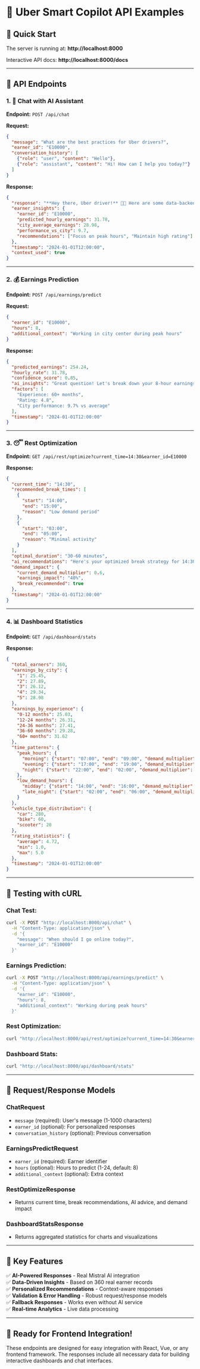 # 🚗 Uber Smart Copilot API Examples

## 🚀 Quick Start

The server is running at: **http://localhost:8000**

Interactive API docs: **http://localhost:8000/docs**

---

## 📡 API Endpoints

### 1. 💬 Chat with AI Assistant

**Endpoint:** `POST /api/chat`

**Request:**
```json
{
  "message": "What are the best practices for Uber drivers?",
  "earner_id": "E10000",
  "conversation_history": [
    {"role": "user", "content": "Hello"},
    {"role": "assistant", "content": "Hi! How can I help you today?"}
  ]
}
```

**Response:**
```json
{
  "response": "**Hey there, Uber driver!** 🚗💨 Here are some data-backed best practices...",
  "earner_insights": {
    "earner_id": "E10000",
    "predicted_hourly_earnings": 31.78,
    "city_average_earnings": 28.98,
    "performance_vs_city": 9.7,
    "recommendations": ["Focus on peak hours", "Maintain high rating"]
  },
  "timestamp": "2024-01-01T12:00:00",
  "context_used": true
}
```

---

### 2. 💰 Earnings Prediction

**Endpoint:** `POST /api/earnings/predict`

**Request:**
```json
{
  "earner_id": "E10000",
  "hours": 8,
  "additional_context": "Working in city center during peak hours"
}
```

**Response:**
```json
{
  "predicted_earnings": 254.24,
  "hourly_rate": 31.78,
  "confidence_score": 0.85,
  "ai_insights": "Great question! Let's break down your 8-hour earnings prediction...",
  "factors": [
    "Experience: 60+ months",
    "Rating: 4.8",
    "City performance: 9.7% vs average"
  ],
  "timestamp": "2024-01-01T12:00:00"
}
```

---

### 3. 😴 Rest Optimization

**Endpoint:** `GET /api/rest/optimize?current_time=14:30&earner_id=E10000`

**Response:**
```json
{
  "current_time": "14:30",
  "recommended_break_times": [
    {
      "start": "14:00",
      "end": "15:00",
      "reason": "Low demand period"
    },
    {
      "start": "03:00",
      "end": "05:00",
      "reason": "Minimal activity"
    }
  ],
  "optimal_duration": "30-60 minutes",
  "ai_recommendations": "Here's your optimized break strategy for 14:30...",
  "demand_impact": {
    "current_demand_multiplier": 0.6,
    "earnings_impact": "40%",
    "break_recommended": true
  },
  "timestamp": "2024-01-01T12:00:00"
}
```

---

### 4. 📊 Dashboard Statistics

**Endpoint:** `GET /api/dashboard/stats`

**Response:**
```json
{
  "total_earners": 360,
  "earnings_by_city": {
    "1": 25.45,
    "2": 27.89,
    "3": 26.12,
    "4": 29.34,
    "5": 28.98
  },
  "earnings_by_experience": {
    "0-12 months": 25.03,
    "12-24 months": 26.31,
    "24-36 months": 27.41,
    "36-60 months": 29.28,
    "60+ months": 31.62
  },
  "time_patterns": {
    "peak_hours": {
      "morning": {"start": "07:00", "end": "09:00", "demand_multiplier": 1.8},
      "evening": {"start": "17:00", "end": "19:00", "demand_multiplier": 1.6},
      "night": {"start": "22:00", "end": "02:00", "demand_multiplier": 1.4}
    },
    "low_demand_hours": {
      "midday": {"start": "14:00", "end": "16:00", "demand_multiplier": 0.6},
      "late_night": {"start": "02:00", "end": "06:00", "demand_multiplier": 0.4}
    }
  },
  "vehicle_type_distribution": {
    "car": 280,
    "bike": 60,
    "scooter": 20
  },
  "rating_statistics": {
    "average": 4.72,
    "min": 1.0,
    "max": 5.0
  },
  "timestamp": "2024-01-01T12:00:00"
}
```

---

## 🧪 Testing with cURL

### Chat Test:
```bash
curl -X POST "http://localhost:8000/api/chat" \
  -H "Content-Type: application/json" \
  -d '{
    "message": "When should I go online today?",
    "earner_id": "E10000"
  }'
```

### Earnings Prediction:
```bash
curl -X POST "http://localhost:8000/api/earnings/predict" \
  -H "Content-Type: application/json" \
  -d '{
    "earner_id": "E10000",
    "hours": 8,
    "additional_context": "Working during peak hours"
  }'
```

### Rest Optimization:
```bash
curl "http://localhost:8000/api/rest/optimize?current_time=14:30&earner_id=E10000"
```

### Dashboard Stats:
```bash
curl "http://localhost:8000/api/dashboard/stats"
```

---

## 🔧 Request/Response Models

### ChatRequest
- `message` (required): User's message (1-1000 characters)
- `earner_id` (optional): For personalized responses
- `conversation_history` (optional): Previous conversation

### EarningsPredictRequest
- `earner_id` (required): Earner identifier
- `hours` (optional): Hours to predict (1-24, default: 8)
- `additional_context` (optional): Extra context

### RestOptimizeResponse
- Returns current time, break recommendations, AI advice, and demand impact

### DashboardStatsResponse
- Returns aggregated statistics for charts and visualizations

---

## 🎯 Key Features

✅ **AI-Powered Responses** - Real Mistral AI integration  
✅ **Data-Driven Insights** - Based on 360 real earner records  
✅ **Personalized Recommendations** - Context-aware responses  
✅ **Validation & Error Handling** - Robust request/response models  
✅ **Fallback Responses** - Works even without AI service  
✅ **Real-time Analytics** - Live data processing  

---

## 🚀 Ready for Frontend Integration!

These endpoints are designed for easy integration with React, Vue, or any frontend framework. The responses include all necessary data for building interactive dashboards and chat interfaces.
